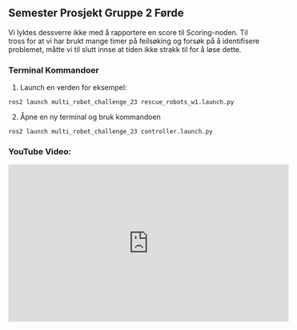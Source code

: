 ## Semester Prosjekt Gruppe 2 Førde

Vi lyktes dessverre ikke med å rapportere en score til Scoring-noden. 
Til tross for at vi har brukt mange timer på feilsøking og forsøk på å identifisere problemet, 
måtte vi til slutt innse at tiden ikke strakk til for å løse dette.

### Terminal Kommandoer

1. Launch en verden for eksempel:
```
ros2 launch multi_robot_challenge_23 rescue_robots_w1.launch.py
```
2. Åpne en ny terminal og bruk kommandoen
```
ros2 launch multi_robot_challenge_23 controller.launch.py
```

### YouTube Video: 

<iframe width="560" height="315" src="https://www.youtube.com/watch?v=G3LpK3-0h90" frameborder="0" allow="accelerometer; autoplay; clipboard-write; encrypted-media; gyroscope; picture-in-picture" allowfullscreen></iframe>
